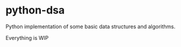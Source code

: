 # python-dsa
Python implementation of some basic data structures and algorithms.

Everything is WIP
